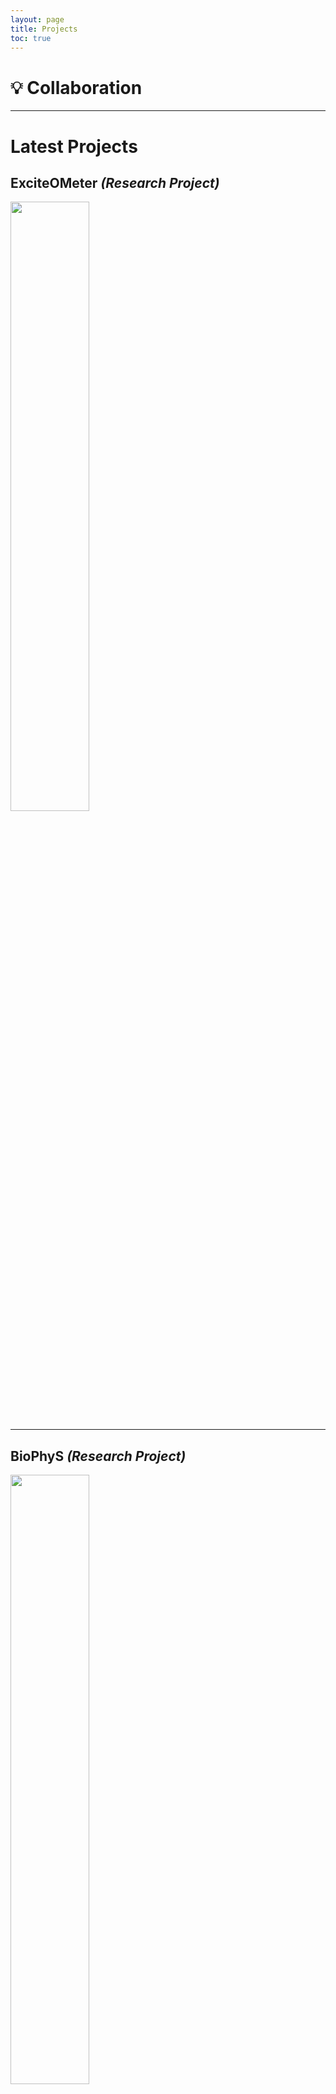 ```yaml
---
layout: page
title: Projects
toc: true
---
```



# 💡 Collaboration





---

# Latest Projects

## ExciteOMeter *(Research Project)*
<a href="{{site.baseurl}}/projects/ExciteOMeter"><img src="{{site.baseurl}}/assets/img/portfolio/EoM.jpg" width="50%"> </a>

---

## BioPhyS *(Research Project)*
<a href="{{site.baseurl}}/projects/BioPhyS"><img src="{{site.baseurl}}/assets/img/portfolio/BioPhyS.png" width="50%"> </a>

---

## PortalSense *(Entrepreneurship)*
<a href="{{site.baseurl}}/projects/PortalSense"><img src="{{site.baseurl}}/assets/img/portfolio/PortalSense.jpg" width="50%"> </a>

---

## EasyBlood *(Master's Project)*
<a href="{{site.baseurl}}/projects/EasyBlood"><img src="{{site.baseurl}}/assets/img/portfolio/EasyBlood.jpg" width="50%"> </a>

---

## PARE-VR *(Master's Thesis)*
<a href="{{site.baseurl}}/projects/PARE-VR"><img src="{{site.baseurl}}/assets/img/portfolio/PARE-VR.jpg" width="50%"> </a>

---

# 2017-2018

## BL Engine & CAVE *(Research Project)*
<a href="{{site.baseurl}}/projects/BLEngine"><img src="{{site.baseurl}}/assets/img/portfolio/Unity3D.png" width="50%"> </a>

---

## 3Dream *(Research Paper)*  
<a href="{{site.baseurl}}/projects/3Dream"><img src="{{site.baseurl}}/assets/img/portfolio/3Dream.png" width="50%"> </a>

---

## ArmRehabVR *(Project)*
<a href="{{site.baseurl}}/projects/ArmRehabVR"><img src="{{site.baseurl}}/assets/img/portfolio/ArmRehabVR.jpg" width="50%"> </a>

---

# 2015-2016

## ViLimbs *(Research Project)*
<a href="{{site.baseurl}}/projects/ViLimbs"><img src="{{site.baseurl}}/assets/img/portfolio/ViLimbs.png" width="50%"> </a>

---

## Quality Control *(Computer Vision)*
<a href="{{site.baseurl}}/projects/QualityControl"><img src="{{site.baseurl}}/assets/img/portfolio/QualityControl.png" width="50%"> </a>

---

## Display Cluster *(HCI)*
<a href="{{site.baseurl}}/projects/DisplayCluster"><img src="{{site.baseurl}}/assets/img/portfolio/DisplayCluster.jpg" width="50%"> </a>

---

## Know Yourself *(Teaching)*
<a href="{{site.baseurl}}/projects/KnowYourself"><img src="{{site.baseurl}}/assets/img/portfolio/Conocete.png" width="50%"> </a>

---
